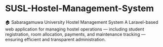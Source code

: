 # SUSL-Hostel-Management-System
🏠 Sabaragamuwa University Hostel Management System A Laravel-based web application for managing hostel operations — including student registration, room allocation, payments, and maintenance tracking — ensuring efficient and transparent administration.
